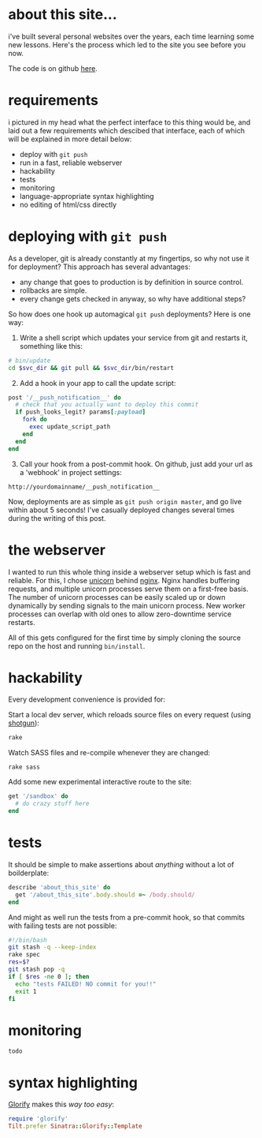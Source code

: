 about this site...
==================

i've built several personal websites over the years, each time learning some new lessons.
Here's the process which led to the site you see before you now.

The code is on github [here](http://github.com/echohead/echohead.org).

# requirements

i pictured in my head what the perfect interface to this thing would be, and laid out a few requirements which descibed that interface, each of which will be explained in more detail below:

* deploy with `git push`
* run in a fast, reliable webserver
* hackability
* tests
* monitoring
* language-appropriate syntax highlighting
* no editing of html/css directly

# deploying with `git push`
As a developer, git is already constantly at my fingertips, so why not use it for deployment?
This approach has several advantages:

* any change that goes to production is by definition in source control.
* rollbacks are simple.
* every change gets checked in anyway, so why have additional steps?

So how does one hook up automagical `git push` deployments? Here is one way:

1. Write a shell script which updates your service from git and restarts it, something like this:

```bash
# bin/update
cd $svc_dir && git pull && $svc_dir/bin/restart
```

2. Add a hook in your app to call the update script:

```ruby
post '/__push_notification__' do
  # check that you actually want to deploy this commit
  if push_looks_legit? params[:payload]
    fork do
      exec update_script_path
    end
  end
end
```

3. Call your hook from a post-commit hook. On github, just add your url as a 'webhook' in project settings:

```
http://yourdomainname/__push_notification__
```

Now, deployments are as simple as `git push origin master`, and go live within about 5 seconds!
I've casually deployed changes several times during the writing of this post.



# the webserver

I wanted to run this whole thing inside a webserver setup which is fast and reliable.
For this, I chose [unicorn][unicorn] behind [nginx][nginx].  Nginx handles buffering requests, and multiple unicorn processes serve them on a first-free basis.  The number of unicorn processes can be easily scaled up or down dynamically by sending signals to the main unicorn process.  New worker processes can overlap with old ones to allow zero-downtime service restarts.

All of this gets configured for the first time by simply cloning the source repo on the host and running `bin/install`.



# hackability

Every development convenience is provided for:

Start a local dev server, which reloads source files on every request (using [shotgun][shotgun]):

```bash
rake
```

Watch SASS files and re-compile whenever they are changed:

```
rake sass
```

Add some new experimental interactive route to the site:

```ruby
get '/sandbox' do
  # do crazy stuff here
end
```

# tests

It should be simple to make assertions about *anything* without a lot of boilderplate:

```ruby
describe 'about_this_site' do
  get '/about_this_site'.body.should =~ /body.should/
end
```

And might as well run the tests from a pre-commit hook, so that commits with failing tests are not possible:

```bash
#!/bin/bash
git stash -q --keep-index
rake spec
res=$?
git stash pop -q
if [ $res -ne 0 ]; then
  echo "tests FAILED! NO commit for you!!"
  exit 1
fi
```

# monitoring
`todo`

# syntax highlighting

[Glorify][glorify] makes this _way too easy_:

```ruby
require 'glorify'
Tilt.prefer Sinatra::Glorify::Template
```

[unicorn]: https://github.com/defunkt/unicorn
[nginx]: http://wiki.nginx.org/Main
[shotgun]: https://github.com/rtomayko/shotgun
[glorify]: https://github.com/zzak/glorify
